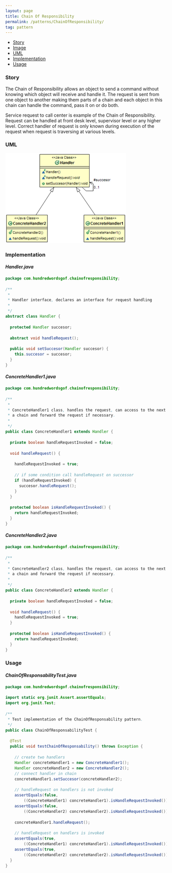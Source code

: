 ```yaml
---
layout: page
title: Chain Of Responsibility
permalink: /patterns/ChainOfResponsibility/
tag: pattern
---
```


* [Story](#Story)
* [Image](#Image)
* [UML](#UML)
* [Implementation](#Implementation)
* [Usage](#Usage)


###  <a id="Story"></a>Story 

The Chain of Responsibility allows an object to send a command without knowing which object will receive and handle it. 
The request is sent from one object to another making them parts of a chain and each object in this chain can handle the command, pass it on or do both. 

Service request to call center is example of the Chain of Responsibility. 
Request can be handled at front desk level, supervisor level or any higher level. 
Correct handler of request is only known during execution of the request when request is traversing at various levels. 





###  <a id="UML"></a>UML 
[![](/assets/img/uml/chainofresponsibility.png)](/assets/img/uml/chainofresponsibility.png)

###  <a id="Implementation"></a>Implementation 

#### *Handler.java* 
```java 
package com.hundredwordsgof.chainofresponsibility;

/**
 * 
 * Handler interface, declares an interface for request handling
 *
 */
abstract class Handler {

  protected Handler succesor;

  abstract void handleRequest();

  public void setSuccesor(Handler succesor) {
    this.succesor = succesor;
  }
}
```

#### *ConcreteHandler1.java* 
```java 
package com.hundredwordsgof.chainofresponsibility;

/**
 * 
 * ConcreteHandler1 class, handles the request, can access to the next object in
 * a chain and forward the request if necessary.
 * 
 */
public class ConcreteHandler1 extends Handler {

  private boolean handleRequestInvoked = false;

  void handleRequest() {

    handleRequestInvoked = true;

    // if some condition call handleRequest on successor
    if (handleRequestInvoked) {
      succesor.handleRequest();
    }
  }

  protected boolean isHandleRequestInvoked() {
    return handleRequestInvoked;
  }
}
```

#### *ConcreteHandler2.java* 
```java 
package com.hundredwordsgof.chainofresponsibility;

/**
 * 
 * ConcreteHandler2 class, handles the request, can access to the next object in
 * a chain and forward the request if necessary.
 * 
 */
public class ConcreteHandler2 extends Handler {

  private boolean handleRequestInvoked = false;

  void handleRequest() {
    handleRequestInvoked = true;
  }

  protected boolean isHandleRequestInvoked() {
    return handleRequestInvoked;
  }
}
```

###  <a id="Usage"></a>Usage 

#### *ChainOfResponsabilityTest.java* 
```java 
package com.hundredwordsgof.chainofresponsibility;

import static org.junit.Assert.assertEquals;
import org.junit.Test;

/**
 * Test implementation of the ChainOfResponsability pattern.
 */
public class ChainOfResponsabilityTest {

  @Test
  public void testChainOfResponsability() throws Exception {

    // create two handlers
    Handler concreteHandler1 = new ConcreteHandler1();
    Handler concreteHandler2 = new ConcreteHandler2();
    // connect handler in chain
    concreteHandler1.setSuccesor(concreteHandler2);

    // handleRequest on handlers is not invoked
    assertEquals(false,
        ((ConcreteHandler1) concreteHandler1).isHandleRequestInvoked());
    assertEquals(false,
        ((ConcreteHandler2) concreteHandler2).isHandleRequestInvoked());

    concreteHandler1.handleRequest();

    // handleRequest on handlers is invoked
    assertEquals(true,
        ((ConcreteHandler1) concreteHandler1).isHandleRequestInvoked());
    assertEquals(true,
        ((ConcreteHandler2) concreteHandler2).isHandleRequestInvoked());
  }
}
```

